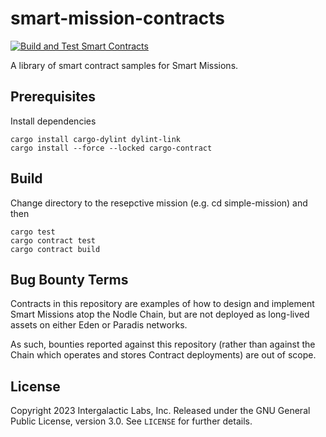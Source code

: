 # smart-mission-contracts

[![Build and Test Smart Contracts](https://github.com/NodleCode/smart-mission-contracts/actions/workflows/ci.yml/badge.svg)](https://github.com/NodleCode/smart-mission-contracts/actions/workflows/ci.yml)

A library of smart contract samples for Smart Missions.

## Prerequisites
Install dependencies 

    cargo install cargo-dylint dylint-link
    cargo install --force --locked cargo-contract

## Build 
Change directory to the resepctive mission (e.g. cd simple-mission) and then

    cargo test
    cargo contract test
    cargo contract build
    

## Bug Bounty Terms

Contracts in this repository are examples of how to design and implement Smart Missions atop the Nodle Chain, but are not deployed as long-lived assets on either Eden or Paradis networks.

As such, bounties reported against this repository (rather than against the Chain which operates and stores Contract deployments) are out of scope. 

## License

Copyright 2023 Intergalactic Labs, Inc. Released under the GNU General Public License, version 3.0. See `LICENSE` for further details.
